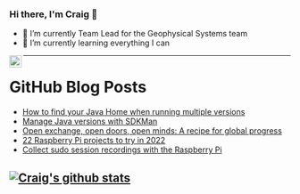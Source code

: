 ### Hi there, I'm Craig 👋

<!--
**CraigTeelFugro/CraigTeelFugro** is a ✨ _special_ ✨ repository because its `README.md` (this file) appears on your GitHub profile.

Here are some ideas to get you started:
-->

- 🔭 I’m currently Team Lead for the Geophysical Systems team
- 🌱 I’m currently learning everything I can

[<img align="left" alt="Craig Teel | LinkedIn" width="22px" src="https://cdn.jsdelivr.net/npm/simple-icons@v3/icons/linkedin.svg" />][linkedin]

---

# GitHub Blog Posts

<!-- BLOG-POST-LIST:START -->
- [How to find your Java Home when running multiple versions](https://opensource.com/article/22/3/find-java-home)
- [Manage Java versions with SDKMan](https://opensource.com/article/22/3/manage-java-versions-sdkman)
- [Open exchange, open doors, open minds: A recipe for global progress](https://opensource.com/open-organization/22/3/open-history-human-progress)
- [22 Raspberry Pi projects to try in 2022](https://opensource.com/article/22/3/raspberry-pi-projects-2022)
- [Collect sudo session recordings with the Raspberry Pi](https://opensource.com/article/22/3/sudo-session-recordings-raspberry-pi)
<!-- BLOG-POST-LIST:END -->

## [![Craig's github stats](https://github-readme-stats.vercel.app/api?username=craigteelfugro)](https://github.com/anuraghazra/github-readme-stats)


[linkedin]: https://linkedin.com/in/craig-teel-b8786771
